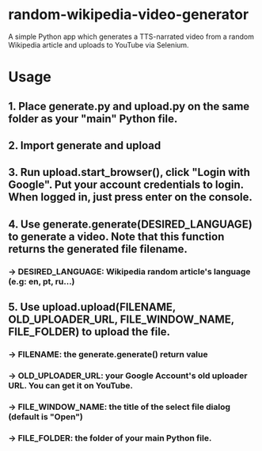 # random-wikipedia-video-generator
A simple Python app which generates a TTS-narrated video from a random Wikipedia article and uploads to YouTube via Selenium.

# Usage

## 1. Place generate.py and upload.py on the same folder as your "main" Python file.
## 2. Import generate and upload
## 3. Run upload.start_browser(), click "Login with Google". Put your account credentials to login. When logged in, just press enter on the console.
## 4. Use generate.generate(DESIRED_LANGUAGE) to generate a video. Note that this function returns the generated file filename.
### -> DESIRED_LANGUAGE: Wikipedia random article's language (e.g: en, pt, ru...)

## 5. Use upload.upload(FILENAME, OLD_UPLOADER_URL, FILE_WINDOW_NAME, FILE_FOLDER) to upload the file.
### -> FILENAME: the generate.generate() return value
### -> OLD_UPLOADER_URL: your Google Account's old uploader URL. You can get it on YouTube.
### -> FILE_WINDOW_NAME: the title of the select file dialog (default is "Open")
### -> FILE_FOLDER: the folder of your main Python file.
